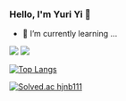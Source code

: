 ### Hello, I'm Yuri Yi 👋

- 🌱 I’m currently learning ...

<img src="https://img.shields.io/badge/SpringBoot-6DB33F?style=flat-square&logo=springboot&logoColor=white"/> <img src="https://img.shields.io/badge/Java-007396?style=flat-square&logo=OpenJDK&logoColor=white"/>

[![Top Langs](https://github-readme-stats.vercel.app/api/top-langs/?username=YYRi9&layout=compact)](https://github.com/YYRi9/github-readme-stats)

[![Solved.ac
hjnb111](http://mazassumnida.wtf/api/v2/generate_badge?boj=hjnb111)](https://solved.ac/hjnb111)

<!--
**YYRi9/YYRi9** is a ✨ _special_ ✨ repository because its `README.md` (this file) appears on your GitHub profile.

Here are some ideas to get you started:

- 🔭 I’m currently working on ...
- 🌱 I’m currently learning ...
- 👯 I’m looking to collaborate on ...
- 🤔 I’m looking for help with ...
- 💬 Ask me about ...
- 📫 How to reach me: ...
- 😄 Pronouns: ...
- ⚡ Fun fact: ...
-->
